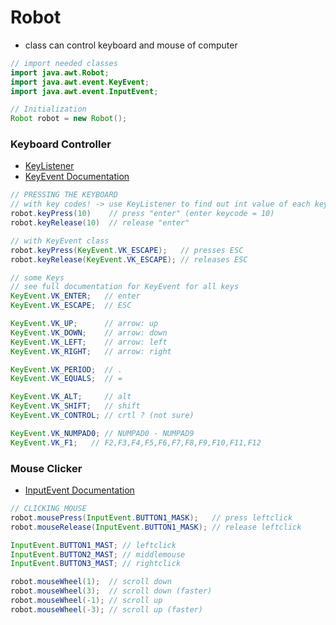 # Robot

- class can control keyboard and mouse of computer

```java
// import needed classes
import java.awt.Robot;
import java.awt.event.KeyEvent;
import java.awt.event.InputEvent;
```

```java
// Initialization
Robot robot = new Robot();
```

### Keyboard Controller
- [KeyListener](https://docs.oracle.com/javase/tutorial/uiswing/events/keylistener.html)
- [KeyEvent Documentation](https://docs.oracle.com/javase/7/docs/api/java/awt/event/KeyEvent.html)
```java
// PRESSING THE KEYBOARD
// with key codes! -> use KeyListener to find out int value of each key!
robot.keyPress(10)    // press "enter" (enter keycode = 10)
robot.keyRelease(10)  // release "enter"

// with KeyEvent class
robot.keyPress(KeyEvent.VK_ESCAPE);   // presses ESC
robot.keyRelease(KeyEvent.VK_ESCAPE); // releases ESC

// some Keys
// see full documentation for KeyEvent for all keys
KeyEvent.VK_ENTER;   // enter
KeyEvent.VK_ESCAPE;  // ESC

KeyEvent.VK_UP;      // arrow: up
KeyEvent.VK_DOWN;    // arrow: down 
KeyEvent.VK_LEFT;    // arrow: left
KeyEvent.VK_RIGHT;   // arrow: right

KeyEvent.VK_PERIOD;  // .
KeyEvent.VK_EQUALS;  // =

KeyEvent.VK_ALT;     // alt
KeyEvent.VK_SHIFT;   // shift
KeyEvent.VK_CONTROL; // crtl ? (not sure)

KeyEvent.VK_NUMPAD0; // NUMPAD0 - NUMPAD9
KeyEvent.VK_F1;   // F2,F3,F4,F5,F6,F7,F8,F9,F10,F11,F12
```

### Mouse Clicker
- [InputEvent Documentation](https://docs.oracle.com/javase/7/docs/api/java/awt/event/InputEvent.html)
```java
// CLICKING MOUSE
robot.mousePress(InputEvent.BUTTON1_MASK);   // press leftclick
robot.mouseRelease(InputEvent.BUTTON1_MASK); // release leftclick

InputEvent.BUTTON1_MAST; // leftclick
InputEvent.BUTTON2_MAST; // middlemouse
InputEvent.BUTTON3_MAST; // rightclick

robot.mouseWheel(1);  // scroll down
robot.mouseWheel(3);  // scroll down (faster)
robot.mouseWheel(-1); // scroll up 
robot.mouseWheel(-3); // scroll up (faster)
```



